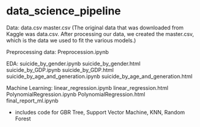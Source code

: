 # data_science_pipeline


Data:
data.csv
master.csv
(The original data that was downloaded from Kaggle was data.csv. After processing our data, we created the master.csv, which is the data we used to fit the various models.)

Preprocessing data:
Preprocession.ipynb

EDA:
suicide_by_gender.ipynb 
suicide_by_gender.html
suicide_by_GDP.ipynb 
suicide_by_GDP.html
suicide_by_age_and_generation.ipynb
suicide_by_age_and_generation.html

Machine Learning:
linear_regression.ipynb
linear_regression.html
PolynomialRegression.ipynb
PolynomialRegression.html
final_report_ml.ipynb 
- includes code for GBR Tree, Support Vector Machine, KNN, Random Forest
